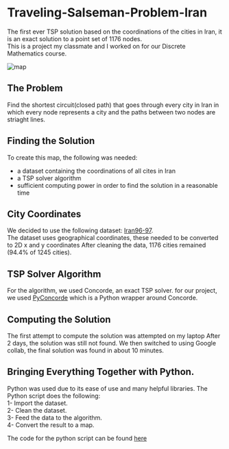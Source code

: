 # Traveling-Salseman-Problem-Iran
The first ever TSP solution based on the coordinations of the cities in Iran, it is an exact solution to a point set of 1176 nodes.  
This is a project my classmate and I worked on for our Discrete Mathematics course. 
   
   

![map](https://github.com/Procedurally-Generated-Human/Traveling-Salseman-Problem-Iran/blob/main/White-Black.png)

## The Problem
Find the shortest circuit(closed path) that goes through every city in Iran in which every node represents a city and the paths between two nodes are striaght lines. 

## Finding the Solution
To create this map, the following was needed:
- a dataset containing the coordinations of all cites in Iran
- a TSP solver algorithm
- sufficient computing power in order to find the solution in a reasonable time

## City Coordinates
We decided to use the following dataset: [Iran96-97](https://gist.github.com/alirezanet/0bbfb2921e421f8acb46244e0b5a8f8a).  
The dataset uses geographical coordinates, these needed to be converted to 2D x and y coordinates
After cleaning the data, 1176 cities remained (94.4% of 1245 cities).

## TSP Solver Algorithm
For the algorithm, we used Concorde, an exact TSP solver. for our project, we used [PyConcorde](https://github.com/jvkersch/pyconcorde) which is a Python wrapper around Concorde.

## Computing the Solution
The first attempt to compute the solution was attempted on my laptop After 2 days, the solution was still not found. We then switched to using Google collab, the final solution was found in about 10 minutes.


## Bringing Everything Together with Python. 
Python was used due to its ease of use and many helpful libraries. The Python script does the following:      
1- Import the dataset.   
2- Clean the dataset.  
3- Feed the data to the algorithm.  
4- Convert the result to a map. 

The code for the python script can be found [here](https://colab.research.google.com/drive/1gpFn6h_BR1OjPv0yntvZeXQNMzXHqQp4?usp=sharing)

